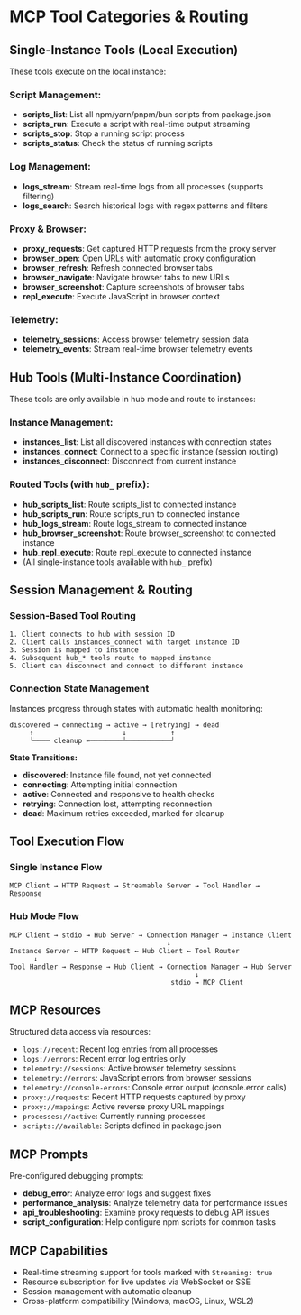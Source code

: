 # MCP Tool Categories & Routing

## Single-Instance Tools (Local Execution)
These tools execute on the local instance:

### Script Management:
- **scripts_list**: List all npm/yarn/pnpm/bun scripts from package.json
- **scripts_run**: Execute a script with real-time output streaming
- **scripts_stop**: Stop a running script process
- **scripts_status**: Check the status of running scripts

### Log Management:
- **logs_stream**: Stream real-time logs from all processes (supports filtering)
- **logs_search**: Search historical logs with regex patterns and filters

### Proxy & Browser:
- **proxy_requests**: Get captured HTTP requests from the proxy server
- **browser_open**: Open URLs with automatic proxy configuration
- **browser_refresh**: Refresh connected browser tabs
- **browser_navigate**: Navigate browser tabs to new URLs
- **browser_screenshot**: Capture screenshots of browser tabs
- **repl_execute**: Execute JavaScript in browser context

### Telemetry:
- **telemetry_sessions**: Access browser telemetry session data
- **telemetry_events**: Stream real-time browser telemetry events

## Hub Tools (Multi-Instance Coordination)
These tools are only available in hub mode and route to instances:

### Instance Management:
- **instances_list**: List all discovered instances with connection states
- **instances_connect**: Connect to a specific instance (session routing)
- **instances_disconnect**: Disconnect from current instance

### Routed Tools (with `hub_` prefix):
- **hub_scripts_list**: Route scripts_list to connected instance
- **hub_scripts_run**: Route scripts_run to connected instance
- **hub_logs_stream**: Route logs_stream to connected instance
- **hub_browser_screenshot**: Route browser_screenshot to connected instance
- **hub_repl_execute**: Route repl_execute to connected instance
- (All single-instance tools available with `hub_` prefix)

## Session Management & Routing

### Session-Based Tool Routing
```
1. Client connects to hub with session ID
2. Client calls instances_connect with target instance ID
3. Session is mapped to instance
4. Subsequent hub_* tools route to mapped instance
5. Client can disconnect and connect to different instance
```

### Connection State Management
Instances progress through states with automatic health monitoring:

```
discovered → connecting → active → [retrying] → dead
     ↑                      ↓           ↑
     └──── cleanup ←────────┴───────────┘
```

**State Transitions:**
- **discovered**: Instance file found, not yet connected
- **connecting**: Attempting initial connection
- **active**: Connected and responsive to health checks
- **retrying**: Connection lost, attempting reconnection
- **dead**: Maximum retries exceeded, marked for cleanup

## Tool Execution Flow

### Single Instance Flow
```
MCP Client → HTTP Request → Streamable Server → Tool Handler → Response
```

### Hub Mode Flow
```
MCP Client → stdio → Hub Server → Connection Manager → Instance Client
                                       ↓
Instance Server ← HTTP Request ← Hub Client ← Tool Router
      ↓
Tool Handler → Response → Hub Client → Connection Manager → Hub Server
                                              ↓
                                        stdio → MCP Client
```

## MCP Resources
Structured data access via resources:
- `logs://recent`: Recent log entries from all processes
- `logs://errors`: Recent error log entries only
- `telemetry://sessions`: Active browser telemetry sessions
- `telemetry://errors`: JavaScript errors from browser sessions
- `telemetry://console-errors`: Console error output (console.error calls)
- `proxy://requests`: Recent HTTP requests captured by proxy
- `proxy://mappings`: Active reverse proxy URL mappings
- `processes://active`: Currently running processes
- `scripts://available`: Scripts defined in package.json

## MCP Prompts
Pre-configured debugging prompts:
- **debug_error**: Analyze error logs and suggest fixes
- **performance_analysis**: Analyze telemetry data for performance issues
- **api_troubleshooting**: Examine proxy requests to debug API issues
- **script_configuration**: Help configure npm scripts for common tasks

## MCP Capabilities
- Real-time streaming support for tools marked with `Streaming: true`
- Resource subscription for live updates via WebSocket or SSE
- Session management with automatic cleanup
- Cross-platform compatibility (Windows, macOS, Linux, WSL2)